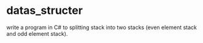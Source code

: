 # datas_structer
write a program in C# to splitting stack into two stacks (even element stack and odd element stack).
